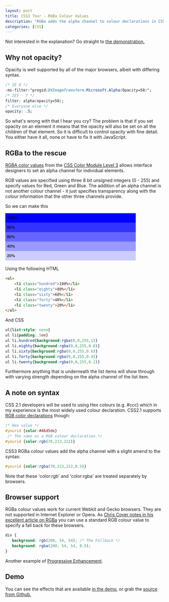 ```yaml
--- 
layout: post
title: CSS3 Tour - RGBa Colour Values
description: "RGBa adds the alpha channel to colour declarations in CSS3. This is great news for designers who are now able to declare an alpha channel percentage on individual elements. "
categories: [CSS]
---
```

Not interested in the explanation? Go straight to [the demonstration.][1]

## Why not opacity?

Opacity is well supported by all of the major browsers, albeit with differing syntax.  

``` css 
/* IE 8 */
-ms-filter:"progid:DXImageTransform.Microsoft.Alpha(Opacity=50)"; 
/* IE5 - 7 */
filter: alpha(opacity=50); 
/* Everyone else */
opacity: .5;
```

So what's wrong with that I hear you cry? The problem is that if you set opacity on an element it means that the opacity will also be set on all the children of that element. So it is difficult to control opacity with fine detail. You either have it all, none or have to fix it with JavaScript.

## RGBa to the rescue

[RGBA color values][2] from the [CSS Color Module Level 3][3] allows interface designers to set an alpha channel for individual elements. 

RGB values are specified using three 8 bit unsigned integers (0 - 255) and specify values for Red, Green and Blue. The addition of an alpha channel is not another colour channel - it just specifies transparency along with the colour information that the other three channels provide. 

So we can make this

![RGBa example][4] 

Using the following HTML 

``` html 
<ul>
    <li class="hundred">100%</li>
    <li class="eighty">80%</li>
    <li class="sixty">60%</li>
    <li class="forty">40%</li>
    <li class="twenty">20%</li>
</ul>
```

And CSS 

``` css 
ul{list-style: none}
ul li{padding:.5em}
ul li.hundred{background:rgba(0,0,255,1)}
ul li.eighty{background:rgba(0,0,255,0.8)}
ul li.sixty{background:rgba(0,0,255,0.6)}
ul li.forty{background:rgba(0,0,255,0.4)}
ul li.twenty{background:rgba(0,0,255,0.2)}
```

Furthermore anything that is underneath the list items will show through with varying strength depending on the alpha channel of the list item. 

## A note on syntax

CSS 2.1 developers will be used to using Hex colours (e.g. #ccc) which in my experience is the most widely used colour declaration. CSS2.1 supports [RGB color declarations][5] though:  

``` css 
/* Hex value */
#yourid {color:#46d5de}
 /* The same as a RGB colour declaration */
#yourid {color:rgb(70,213,222)}
```

CSS3 RGBa colour values add the alpha channel with a slight amend to the syntax: 

``` css 
#yourid {color:rgba(70,213,222,0.5)} 
```

Note that these 'color:rgb' and 'color:rgba' are treated separately by browsers.

## Browser support

RGBa colour values work for current Webkit and Gecko browsers. They are not supported in Internet Explorer or Opera. As [Chris Coyer notes in his excellent article on RGBa][6] you can use a standard RGB colour value to specify a fall back for these browsers.  

``` css 
div {
   background: rgb(200, 54, 54); /* The Fallback */
   background: rgba(200, 54, 54, 0.5);
}
```

Another example of [Progressive Enhancement][7].

## Demo

You can see the effects that are available [in the demo][1], or grab the [source from Github.][8]

 [1]: http://shapeshed.com/examples/css3-rgba/
 [2]: http://www.w3.org/TR/css3-color/#rgba-color
 [3]: http://www.w3.org/TR/css3-color/
 [4]: /images/articles/rgba.png
 [5]: http://www.w3.org/TR/CSS21/syndata.html#color-units
 [6]: http://css-tricks.com/rgba-browser-support/
 [7]: http://en.wikipedia.org/wiki/Progressive_enhancement
 [8]: http://github.com/shapeshed/css3-rgba/tree/master
